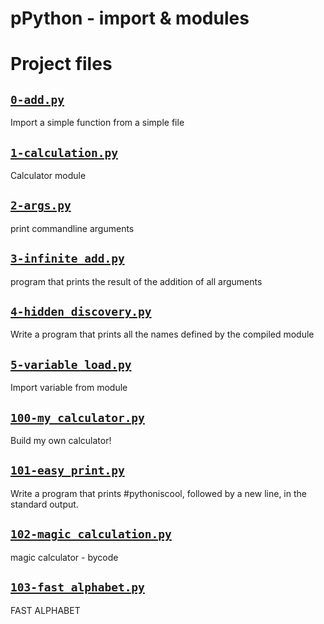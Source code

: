 # pPython - import & modules

# Project files


## [`0-add.py`](0-add.py)
Import a simple function from a simple file

## [`1-calculation.py`](1-calculation.py)
Calculator module

## [`2-args.py`](2-args.py)
print commandline arguments

## [`3-infinite_add.py`](3-infinite_add.py)
program that prints the result of the addition of all arguments

## [`4-hidden_discovery.py`](4-hidden_discovery.py)
Write a program that prints all the names defined by the compiled module

## [`5-variable_load.py`](5-variable_load.py)
Import variable from module

## [`100-my_calculator.py`](100-my_calculator.py)
Build my own calculator!

## [`101-easy_print.py`](101-easy_print.py)
Write a program that prints #pythoniscool, followed by a new line, in the standard output.

## [`102-magic_calculation.py`](102-magic_calculation.py)
magic calculator - bycode

## [`103-fast_alphabet.py`](103-fast_alphabet.py)
FAST ALPHABET

